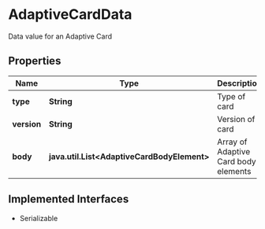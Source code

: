 

# AdaptiveCardData

Data value for an Adaptive Card

## Properties

Name | Type | Description | Notes
------------ | ------------- | ------------- | -------------
**type** | **String** | Type of card | 
**version** | **String** | Version of card | 
**body** | **java.util.List&lt;AdaptiveCardBodyElement&gt;** | Array of Adaptive Card body elements |  [optional]


## Implemented Interfaces

* Serializable


